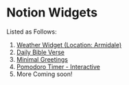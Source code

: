 # Notion Widgets

Listed as Follows:

1. [Weather Widget (Location: Armidale)](https://notion.vincenthopf.com/widgets/armidale-weather.html)
2. [Daily Bible Verse](https://notion.vincenthopf.com/widgets/daily-verse.html)
3. [Minimal Greetings](https://notion.vincenthopf.com/widgets/minimal-greetings.html)
4. [Pomodoro Timer - Interactive](https://notion.vincenthopf.com/widgets/pomodoro/)
5. More Coming soon!
